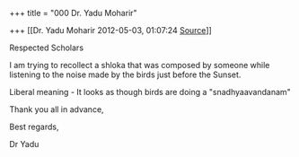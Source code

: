 +++
title = "000 Dr. Yadu Moharir"

+++
[[Dr. Yadu Moharir	2012-05-03, 01:07:24 [Source](https://groups.google.com/g/bvparishat/c/GnjiicXZSXg)]]



Respected Scholars

  

I am trying to recollect a shloka that was composed by someone while listening to the noise made by the birds just before the Sunset.

  

Liberal meaning - It looks as though birds are doing a "snadhyaavandanam"

  

Thank you all in advance,

  

Best regards,

  

Dr Yadu

